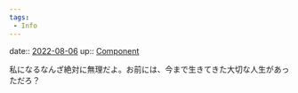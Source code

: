 ```yaml
---
tags:
 - Info
---
```


date:: [2022-08-06](Daily_Note/2022-08-06.md)
up:: [Component](../Bar/Novel/Chaos/Component.md)

私になるなんざ絶対に無理だよ。お前には、今まで生きてきた大切な人生があっただろ？